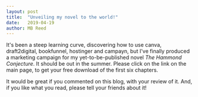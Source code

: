 ```yaml
---
layout: post
title:  "Unveiling my novel to the world!"
date:   2019-04-19
author: MB Reed
---
```


It's been a steep learning curve, discovering how to use canva, draft2digital, bookfunnel, hostinger and campayn, but I've finally produced a marketing campaign for my yet-to-be-published novel _The Hammond Conjecture_. It should be out in the summer. Please click on the link on the main page, to get your free download of the first six chapters.  

It would be great if you commented on this blog, with your review of it. And, if you like what you read, please tell your friends about it!